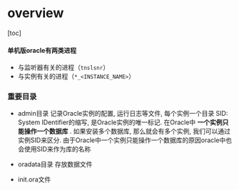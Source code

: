# overview
[toc]
#### 单机版oracle有两类进程
* 与监听器有关的进程（`tnslsnr`）
* 与实例有关的进程（`*_<INSTANCE_NAME>`）

### 重要目录
* admin目录
记录Oracle实例的配置, 运行日志等文件, 每个实例一个目录
SID: System IDentifier的缩写, 是Oracle实例的唯一标记. 在Oracle中 **一个实例只能操作一个数据库** . 如果安装多个数据库, 那么就会有多个实例, 我们可以通过实例SID来区分. 由于Oracle中一个实例只能操作一个数据库的原因oracle中也会使用SID来作为库的名称

* oradata目录
存放数据文件

* init.ora文件
